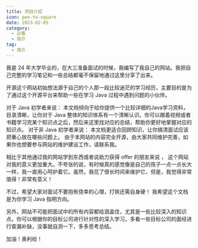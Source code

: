 ```yaml
---
title: 项目介绍
icon: pen-to-square
date: 2023-02-05
category:
  - 必看
  - 简介
tag:
  - 简介
---
```


我是 24 年大学毕业的，在大三准备面试的时候，我编写了我自己的网站。我把自己完整的学习笔记和一些总结都毫不保留地通过这里分享了出来。

开源这个网站初始想法源于自己的个人那一段比较迷茫的学习经历，主要目的是为了通过这个开源平台来帮助一些在学习 Java 过程中遇到问题的小伙伴。

对于 Java 初学者来说： 本文档倾向于给你提供一个比较详细的Java学习资料，目录清晰，让你对于 Java 整体的知识体系有一个清晰认识。你可以跟着视频或者书籍学习完某个知识点之后，然后来这里找对应的总结，帮助你更好地掌握对应的知识点。
对于非 Java 初学者来说： 本文档更适合回顾知识，让你搞清面试应该把重心放在哪些问题上。
由于本网站的内容完全开源，由大家共同维护完善，如果你也想要参与网站的维护建设工作，请联系我。

相比于其他通过我的网站学到东西或者说助力获得 offer 的朋友来说 ， 这个网站对我的意义更加重大。不夸张的说，有时候真的感觉像是自己的孩子一点一点长大一样，我一直用心呵护着它。虽然，我花了很长时间来维护它，但是，我觉得非常值得！非常有意义！

不过，希望大家对面试不要抱有侥幸的心理，打铁还需自身硬！ 我希望这个文档是为你学习 Java 指明方向。

另外，网站不可能把面试中的所有内容都给涵盖住，尤其是一些比较深入的知识点。你可以根据你的目标公司进行针对性的深入学习，多看一些目标公司的面经进行查漏补缺，没事就自测一下，多多思考总结。

加油！奥利给！
